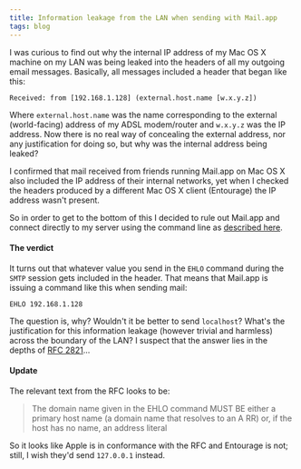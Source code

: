 ```yaml
---
title: Information leakage from the LAN when sending with Mail.app
tags: blog
---
```


I was curious to find out why the internal IP address of my Mac OS X machine on my LAN was being leaked into the headers of all my outgoing email messages. Basically, all messages included a header that began like this:

    Received: from [192.168.1.128] (external.host.name [w.x.y.z])

Where `external.host.name` was the name corresponding to the external (world-facing) address of my ADSL modem/router and `w.x.y.z` was the IP address. Now there is no real way of concealing the external address, nor any justification for doing so, but why was the internal address being leaked?

I confirmed that mail received from friends running Mail.app on Mac OS X also included the IP address of their internal networks, yet when I checked the headers produced by a different Mac OS X client (Entourage) the IP address wasn't present.

So in order to get to the bottom of this I decided to rule out Mail.app and connect directly to my server using the command line as [described here](http://typechecked.net/wiki/Testing_services_with_telnet).

#### The verdict

It turns out that whatever value you send in the `EHLO` command during the `SMTP` session gets included in the header. That means that Mail.app is issuing a command like this when sending mail:

    EHLO 192.168.1.128

The question is, why? Wouldn't it be better to send `localhost`? What's the justification for this information leakage (however trivial and harmless) across the boundary of the LAN? I suspect that the answer lies in the depths of [RFC 2821](http://www.ietf.org/rfc/rfc2821.txt)...

#### Update

The relevant text from the RFC looks to be:

> The domain name given in the EHLO command MUST BE either a primary host name (a domain name that resolves to an A RR) or, if the host has no name, an address literal

So it looks like Apple is in conformance with the RFC and Entourage is not; still, I wish they'd send `127.0.0.1` instead.
